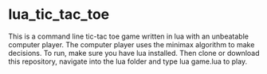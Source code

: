 # lua_tic_tac_toe
This is a command line tic-tac toe game written in lua with an unbeatable computer player.
The computer player uses the minimax algorithm to make decisions.
To run, make sure you have lua installed.
Then clone or download this repository, navigate into the lua folder and type lua game.lua to play.
